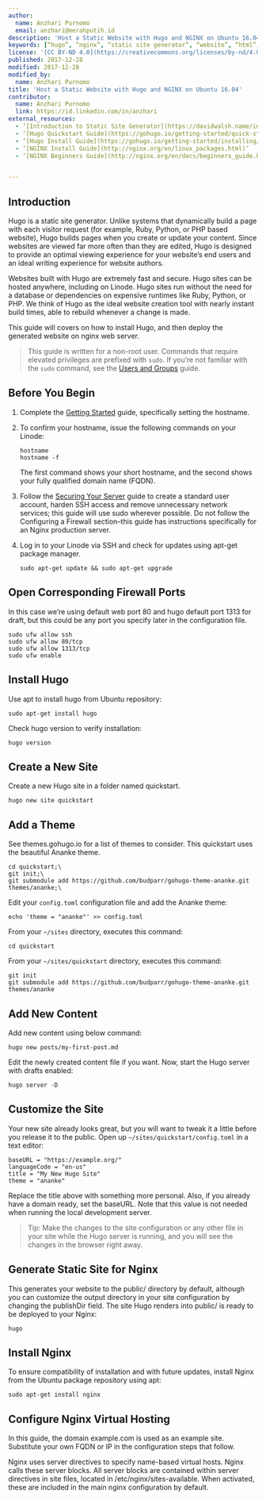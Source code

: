 ```yaml
---
author:
  name: Anzhari Purnomo
  email: anzhari@merahputih.id
description: 'Host a Static Website with Hugo and NGINX on Ubuntu 16.04.'
keywords: [“hugo”, “nginx”, “static site generator“, “website”, “html”, “go”]
license: '[CC BY-ND 4.0](https://creativecommons.org/licenses/by-nd/4.0)'
published: 2017-12-28
modified: 2017-12-28
modified_by:
  name: Anzhari Purnomo
title: 'Host a Static Website with Hugo and NGINX on Ubuntu 16.04'
contributor:
  name: Anzhari Purnomo
  link: https://id.linkedin.com/in/anzhari
external_resources:
  - ‘[Introduction to Static Site Generator](https://davidwalsh.name/introduction-static-site-generators)’
  - ‘[Hugo Quickstart Guide](https://gohugo.io/getting-started/quick-start/)’
  - ‘[Hugo Install Guide](https://gohugo.io/getting-started/installing/)’
  - ‘[NGINX Install Guide](http://nginx.org/en/linux_packages.html)’
  - ‘[NGINX Beginners Guide](http://nginx.org/en/docs/beginners_guide.html)’


---
```


## Introduction

Hugo is a static site generator. Unlike systems that dynamically build a page with each visitor request (for example, Ruby, Python, or PHP based website), Hugo builds pages when you create or update your content. Since websites are viewed far more often than they are edited, Hugo is designed to provide an optimal viewing experience for your website’s end users and an ideal writing experience for website authors.

Websites built with Hugo are extremely fast and secure. Hugo sites can be hosted anywhere, including on Linode. Hugo sites run without the need for a database or dependencies on expensive runtimes like Ruby, Python, or PHP.
We think of Hugo as the ideal website creation tool with nearly instant build times, able to rebuild whenever a change is made.

This guide will covers on how to install Hugo, and then deploy the generated website on nginx web server.

 > This guide is written for a non-root user. Commands that require elevated privileges are prefixed with `sudo`. If you’re not familiar with the `sudo` command, see the [Users and Groups](/docs/tools-reference/linux-users-and-groups) guide.

## Before You Begin

1.  Complete the [Getting Started](https://www.linode.com/docs/getting-started/) guide, specifically setting the hostname.
2.  To confirm your hostname, issue the following commands on your Linode:

        hostname
        hostname -f

    The first command shows your short hostname, and the second shows your fully qualified domain name (FQDN).

3.  Follow the [Securing Your Server](https://www.linode.com/docs/security/securing-your-server/) guide to create a standard user account, harden SSH access and remove unnecessary network services; this guide will use sudo wherever possible.  Do not follow the Configuring a Firewall section–this guide has instructions specifically for an Nginx production server.

4.  Log in to your Linode via SSH and check for updates using apt-get package manager.      

        sudo apt-get update && sudo apt-get upgrade

## Open Corresponding Firewall Ports

In this case we’re using default web port 80 and hugo default port 1313 for draft, but this could be any port you specify later in the configuration file.

    sudo ufw allow ssh
    sudo ufw allow 80/tcp
    sudo ufw allow 1313/tcp
    sudo ufw enable

## Install Hugo

Use apt to install hugo from Ubuntu repository:

    sudo apt-get install hugo

Check hugo version to verify installation:

    hugo version


## Create a New Site

Create a new Hugo site in a folder named quickstart.

    hugo new site quickstart


## Add a Theme

See themes.gohugo.io for a list of themes to consider. This quickstart uses the beautiful Ananke theme.

    cd quickstart;\
    git init;\
    git submodule add https://github.com/budparr/gohugo-theme-ananke.git themes/ananke;\

Edit your `config.toml` configuration file and add the Ananke theme:

    echo 'theme = "ananke"' >> config.toml

From your `~/sites` directory, executes this command:

    cd quickstart                                                                                     

From your `~/sites/quickstart` directory, executes this command:

    git init                                                                                          
    git submodule add https://github.com/budparr/gohugo-theme-ananke.git themes/ananke

## Add New Content

Add new content using below command:

    hugo new posts/my-first-post.md

Edit the newly created content file if you want. Now, start the Hugo server with drafts enabled:

    hugo server -D

## Customize the Site

Your new site already looks great, but you will want to tweak it a little before you release it to the public.
Open up `~/sites/quickstart/config.toml` in a text editor:

    baseURL = "https://example.org/"
    languageCode = "en-us"
    title = "My New Hugo Site"
    theme = "ananke"

Replace the title above with something more personal. Also, if you already have a domain ready, set the baseURL. Note that this value is not needed when running the local development server.


> Tip: Make the changes to the site configuration or any other file in your site while the Hugo server is running, and you will see the changes in the browser right away.

## Generate Static Site for Nginx

This generates your website to the public/ directory by default, although you can customize the output directory in your site configuration by changing the publishDir field.
The site Hugo renders into public/ is ready to be deployed to your Nginx:

    hugo

## Install Nginx

To ensure compatibility of installation and with future updates, install Nginx from the Ubuntu package repository using apt:

    sudo apt-get install nginx

## Configure Nginx Virtual Hosting

In this guide, the domain example.com is used as an example site. Substitute your own FQDN or IP in the configuration steps that follow.

Nginx uses server directives to specify name-based virtual hosts. Nginx calls these server blocks. All server blocks are contained within server directives in site files, located in /etc/nginx/sites-available. When activated, these are included in the main nginx configuration by default.

